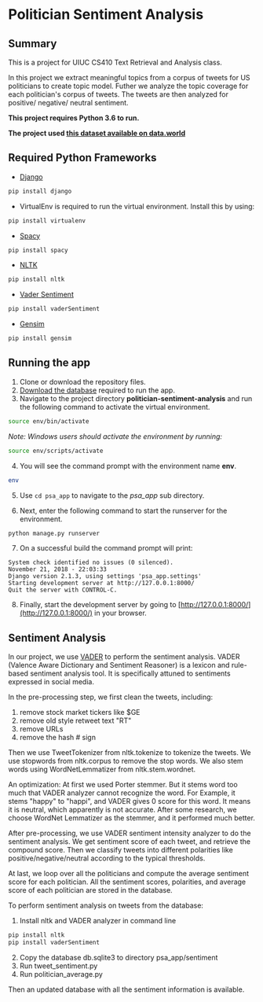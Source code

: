 # Politician Sentiment Analysis

## Summary

This is a project for UIUC CS410 Text Retrieval and Analysis class.

In this project we extract meaningful topics from a corpus of tweets for US politicians to create topic model. Futher we analyze the topic coverage for each politician's corpus of tweets. The tweets are then analyzed for positive/ negative/ neutral sentiment.

**This project requires Python 3.6 to run.**

**The project used [this dataset available on data.world](https://data.world/bkey/politician-tweets)**

## Required Python Frameworks

* [Django](https://www.djangoproject.com/)
```bash
pip install django
```

* VirtualEnv is required to run the virtual environment. Install this by using:
```bash
pip install virtualenv
```

* [Spacy](https://spacy.io/)
```bash
pip install spacy
```

* [NLTK](https://www.nltk.org/index.html)
```bash
pip install nltk
```

* [Vader Sentiment](https://github.com/cjhutto/vaderSentiment)
```bash
pip install vaderSentiment
```

* [Gensim](https://radimrehurek.com/gensim/install.html)
```bash
pip install gensim
```

## Running the app

1. Clone or download the repository files.
2. [Download the database](https://drive.google.com/file/d/1du9vzxirOis5uVF-34k4JcQneT8NgYrr/view?usp=sharing) required to run the app.
3. Navigate to the project directory **politician-sentiment-analysis** and run the following command to activate the virtual environment.

```bash
source env/bin/activate
```

*Note: Windows users should activate the environment by running:*
```bash
source env/scripts/activate
```

4. You will see the command prompt with the environment name **env**.

```bash
env
```

5. Use ```cd psa_app``` to navigate to the *psa_app* sub directory.

6. Next, enter the following command to start the runserver for the environment.

```bash
python manage.py runserver
```

7. On a successful build the command prompt will print:

```
System check identified no issues (0 silenced).
November 21, 2018 - 22:03:33
Django version 2.1.3, using settings 'psa_app.settings'
Starting development server at http://127.0.0.1:8000/
Quit the server with CONTROL-C.
```
8. Finally, start the development server by going to [http://127.0.0.1:8000/](http://127.0.0.1:8000/) in your browser.


## Sentiment Analysis

In our project, we use [VADER](https://github.com/cjhutto/vaderSentiment) to perform the sentiment analysis. VADER (Valence Aware Dictionary and Sentiment Reasoner) is a lexicon and rule-based sentiment analysis tool. It is specifically attuned to sentiments expressed in social media.

In the pre-processing step, we first clean the tweets, including:

1. remove stock market tickers like $GE
2. remove old style retweet text "RT"
3. remove URLs
4. remove the hash # sign

Then we use TweetTokenizer from nltk.tokenize to tokenize the tweets.
We use stopwords from nltk.corpus to remove the stop words.
We also stem words using WordNetLemmatizer from nltk.stem.wordnet.

An optimization: At first we used Porter stemmer. But it stems word too much that VADER analyzer cannot recognize the word. For Example, it stems "happy" to "happi", and VADER gives 0 score for this word. It means it is neutral, which apparently is not accurate. After some research, we choose WordNet Lemmatizer as the stemmer, and it performed much better.

After pre-processing, we use VADER sentiment intensity analyzer to do the sentiment analysis. We get sentiment score of each tweet, and retrieve the compound score. Then we classify tweets into different polarities like positive/negative/neutral according to the typical thresholds.

At last, we loop over all the politicians and compute the average sentiment score for each politician. 
All the sentiment scores, polarities, and average score of each politician are stored in the database.



To perform sentiment analysis on tweets from the database:

1. Install nltk and VADER analyzer in command line

```bash
pip install nltk
pip install vaderSentiment
```

2. Copy the database db.sqlite3 to directory psa_app/sentiment
3. Run tweet_sentiment.py
4. Run politician_average.py

Then an updated database with all the sentiment information is available.

